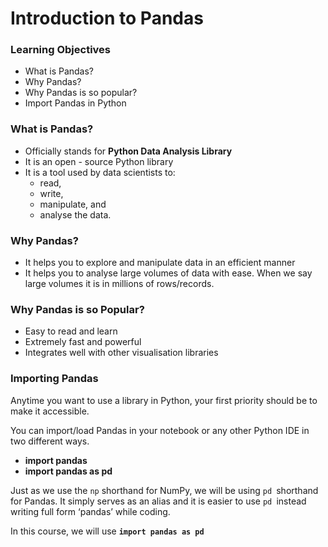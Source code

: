# Introduction to Pandas

### Learning Objectives

* What is Pandas?
* Why Pandas?
* Why Pandas is so popular?
* Import Pandas in Python

### What is Pandas?

* Officially stands for **Python Data Analysis Library**
* It is an open - source Python library
* It is a tool used by data scientists to:
  * read,
  * write,
  * manipulate, and&#x20;
  * analyse the data.

### Why Pandas?

* It helps you to explore and manipulate data in an efficient manner
* It helps you to analyse large volumes of data with ease. When we say large volumes it is in millions of rows/records.

### Why Pandas is so Popular?

* Easy to read and learn
* Extremely fast and powerful
* Integrates well with other visualisation libraries

### Importing Pandas

Anytime you want to use a library in Python, your first priority should be to make it accessible.

You can import/load Pandas in your notebook or any other Python IDE in two different ways.

* **import pandas**
* **import pandas as pd**

Just as we use the `np` shorthand for NumPy, we will be using `pd `shorthand for Pandas. It simply serves as an alias and it is easier to use `pd `instead writing full form ‘pandas’ while coding.

In this course, we will use **`import pandas as pd`**
